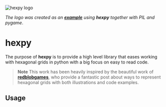 ![hexpy logo](https://github.com/ElisGrahn/hexpy/tree/main/res/logo.gif)

*The logo was created as an 
[**example**](https://github.com/ElisGrahn/hexpy/tree/main/examples/animate_logo) 
using **hexpy** together with PIL and pygame*.

# **hexpy**

The purpose of **hexpy** is to provide a high level library that eases working with hexagonal grids in python with a big focus on easy to read code.

> **Note**
> This work has been heavily inspired by the beautiful work of [**redblobgames**](https://www.redblobgames.com/grids/hexagons/), who provide a fantastic post about ways to represent hexagonal grids with both illustrations and code examples.

## **Usage**


<!-- <svg xmlns="http://www.w3.org/2000/svg" viewBox="0 0 100 30" fill="none">
    <text x="0" y="15" fill="#ACD97F">h</text>
    <text x="7" y="15" fill="#7FCCF2">e</text>
    <text x="14" y="15" fill="#F28CF2">x</text>
    <text x="20" y="15" fill="#3673A5">p</text>
    <text x="28" y="15" fill="#FFD342">y</text>
</svg> -->